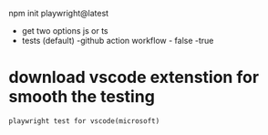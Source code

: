 



npm init playwright@latest
   - get two options js or ts
   - tests (default)
   -github action workflow - false
   -true


   # download vscode extenstion for smooth the testing
    
    playwright test for vscode(microsoft)

